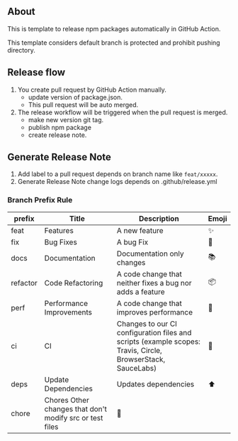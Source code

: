 ## About
This is template to release npm packages automatically in GitHub Action.

This template considers default branch is protected and prohibit pushing directory.

## Release flow
1. You create pull request by GitHub Action manually.
    - update version of package.json.
    - This pull request will be auto merged.
2. The release workflow will be triggered when the pull request is merged.
    - make new version git tag.
    - publish npm package
    - create release note.

## Generate Release Note
1. Add label to a pull request depends on branch name like `feat/xxxxx`.
2. Generate Release Note change logs depends on .github/release.yml

### Branch Prefix Rule

|prefix|Title|Description|Emoji|
|--|--|--|--|
|feat|Features|A new feature|✨|
|fix|Bug Fixes|A bug Fix|🐛|
|docs|Documentation|Documentation only changes|📚|
|refactor|Code Refactoring|A code change that neither fixes a bug nor adds a feature|📦|
|perf|Performance Improvements|A code change that improves performance|🚀|
|ci|CI|Changes to our CI configuration files and scripts (example scopes: Travis, Circle, BrowserStack, SauceLabs)|👷|
|deps|Update Dependencies|Updates dependencies|⬆️|
|chore|Chores	Other changes that don't modify src or test files|🔧|
